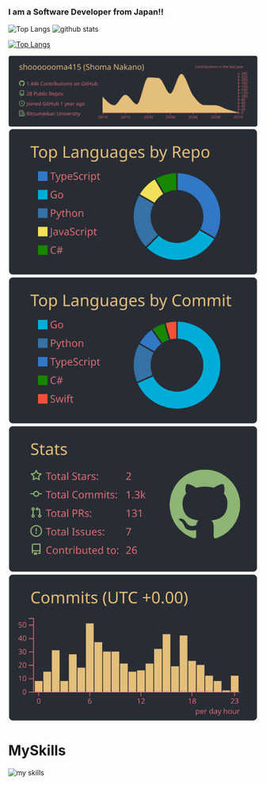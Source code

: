 ### I am a Software Developer from Japan!!
<p align="left"> 
  <img alt="Top Langs" height="150px" src="https://github-readme-stats.vercel.app/api/top-langs/?username=shooooooma415&layout=compact&show_icons=true&theme=onedark" />
  <img alt="github stats" height="150px" src="https://github-readme-stats.vercel.app/api?username=shooooooma415&theme=onedark&show_icons=ture" />

[![Top Langs](https://github-profile-trophy.vercel.app/?username=shooooooma415&theme=onedark&column=7
)](https://github.com/ryo-ma/github-profile-trophy)





[![](https://raw.githubusercontent.com/shooooooma415/shooooooma415/main/profile-summary-card-output/onedark/0-profile-details.svg)](https://github.com/vn7n24fzkq/github-profile-summary-cards)
[![](https://raw.githubusercontent.com/shooooooma415/shooooooma415/main/profile-summary-card-output/onedark/1-repos-per-language.svg)](https://github.com/vn7n24fzkq/github-profile-summary-cards) [![](https://raw.githubusercontent.com/shooooooma415/shooooooma415/main/profile-summary-card-output/onedark/2-most-commit-language.svg)](https://github.com/vn7n24fzkq/github-profile-summary-cards)
[![](https://raw.githubusercontent.com/shooooooma415/shooooooma415/main/profile-summary-card-output/onedark/3-stats.svg)](https://github.com/vn7n24fzkq/github-profile-summary-cards) [![](https://raw.githubusercontent.com/shooooooma415/shooooooma415/main/profile-summary-card-output/onedark/4-productive-time.svg)](https://github.com/vn7n24fzkq/github-profile-summary-cards)



# MySkills

<img alt="my skills" src="https://skillicons.dev/icons?theme=light&perline=8&i=go,python,swift,js,ts,cs,html,css,react,nextjs,unity,firebase,supabase,redis,postgresql,mysql,mongo,docker,gcp,pubsub,supanner,gcs,github" />

</p>
